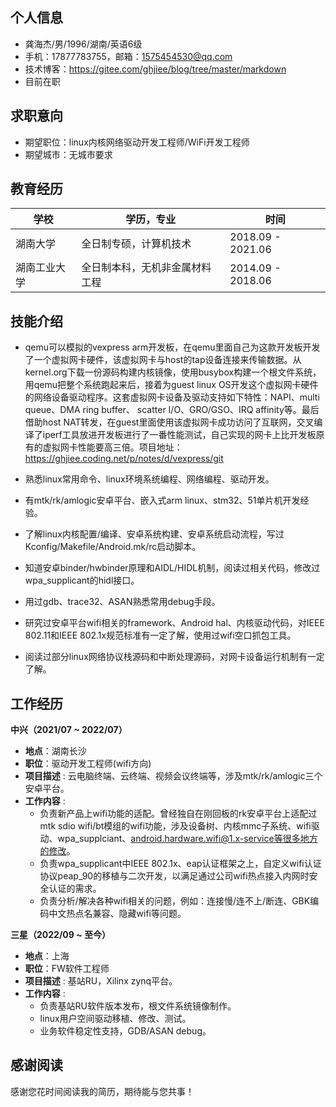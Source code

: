 ## 个人信息

- 龚海杰/男/1996/湖南/英语6级
- 手机：17877783755，邮箱：1575454530@qq.com
- 技术博客：https://gitee.com/ghjiee/blog/tree/master/markdown
- 目前在职

## 求职意向

- 期望职位：linux内核网络驱动开发工程师/WiFi开发工程师
- 期望城市：无城市要求

## 教育经历

| 学校         | 学历，专业                     | 时间              |
| ------------ | ------------------------------ | ----------------- |
| 湖南大学     | 全日制专硕，计算机技术         | 2018.09 - 2021.06 |
| 湖南工业大学 | 全日制本科，无机非金属材料工程 | 2014.09 - 2018.06 |


## 技能介绍

* qemu可以模拟的vexpress arm开发板，在qemu里面自己为这款开发板开发了一个虚拟网卡硬件，该虚拟网卡与host的tap设备连接来传输数据。从kernel.org下载一份源码构建内核镜像，使用busybox构建一个根文件系统，用qemu把整个系统跑起来后，接着为guest linux OS开发这个虚拟网卡硬件的网络设备驱动程序。这套虚拟网卡设备及驱动支持如下特性：NAPI、multi queue、DMA ring buffer、 scatter I/O、GRO/GSO、IRQ affinity等。最后借助host NAT转发，在guest里面使用该虚拟网卡成功访问了互联网，交叉编译了iperf工具放进开发板进行了一番性能测试，自己实现的网卡上比开发板原有的虚拟网卡性能要高三倍。项目地址：https://ghjiee.coding.net/p/notes/d/vexpress/git



* 熟悉linux常用命令、linux环境系统编程、网络编程、驱动开发。

* 有mtk/rk/amlogic安卓平台、嵌入式arm linux、stm32、51单片机开发经验。

* 了解linux内核配置/编译、安卓系统构建、安卓系统启动流程，写过Kconfig/Makefile/Android.mk/rc启动脚本。

* 知道安卓binder/hwbinder原理和AIDL/HIDL机制，阅读过相关代码，修改过wpa_supplicant的hidl接口。

* 用过gdb、trace32、ASAN熟悉常用debug手段。

* 研究过安卓平台wifi相关的framework、Android hal、内核驱动代码，对IEEE 802.11和IEEE 802.1x规范标准有一定了解，使用过wifi空口抓包工具。

* 阅读过部分linux网络协议栈源码和中断处理源码，对网卡设备运行机制有一定了解。

  


## 工作经历

**中兴（2021/07 ~ 2022/07）**

- **地点**：湖南长沙
- **职位**：驱动开发工程师(wifi方向)
- **项目描述** : 云电脑终端、云终端、视频会议终端等，涉及mtk/rk/amlogic三个安卓平台。
- **工作内容** : 
  * 负责新产品上wifi功能的适配。曾经独自在刚回板的rk安卓平台上适配过mtk sdio wifi/bt模组的wifi功能，涉及设备树、内核mmc子系统、wifi驱动、wpa_supplciant、android.hardware.wifi@1.x-service等很多地方的修改。
  * 负责wpa_supplicant中IEEE 802.1x、eap认证框架之上，自定义wifi认证协议peap_90的移植与二次开发，以满足通过公司wifi热点接入内网时安全认证的需求。
  * 负责分析/解决各种wifi相关的问题，例如：连接慢/连不上/断连、GBK编码中文热点名兼容、隐藏wifi等问题。

**三星（2022/09 ~ 至今）**

- **地点**：上海
- **职位**：FW软件工程师
- **项目描述** : 基站RU，Xilinx zynq平台。
- **工作内容** : 
  * 负责基站RU软件版本发布，根文件系统镜像制作。
  * linux用户空间驱动移植、修改、测试。
  * 业务软件稳定性支持，GDB/ASAN debug。


## 感谢阅读

感谢您花时间阅读我的简历，期待能与您共事！

<div style="page-break-after: always;"></div>